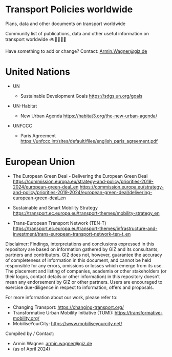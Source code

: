 # Transport Policies worldwide

Plans, data and other documents on transport worldwide

Community list of publications, data and other useful information on transport worldwide 🚲🚌🚋🌳🚊

Have something to add or change? Contact: Armin.Wagner@giz.de

# United Nations

- UN	
  - Sustainable Development Goals	https://sdgs.un.org/goals 

- UN-Habitat
  - New Urban Agenda	https://habitat3.org/the-new-urban-agenda/

- UNFCCC	
  - Paris Agreement	https://unfccc.int/sites/default/files/english_paris_agreement.pdf 


# European Union

- The European Green Deal - Delivering the European Green Deal 	https://commission.europa.eu/strategy-and-policy/priorities-2019-2024/european-green-deal_en 
https://commission.europa.eu/strategy-and-policy/priorities-2019-2024/european-green-deal/delivering-european-green-deal_en 

- Sustainable and Smart Mobility Strategy	https://transport.ec.europa.eu/transport-themes/mobility-strategy_en 

- Trans-European Transport Network (TEN-T)	https://transport.ec.europa.eu/transport-themes/infrastructure-and-investment/trans-european-transport-network-ten-t_en 



		
Disclaimer: Findings, interpretations and conclusions expressed in this repository are based on information gathered by GIZ and its consultants, partners and contributors. GIZ does not, however, guarantee the accuracy of completeness of information in this document, and cannot be held responsible for any errors, omissions or losses which emerge from its use. The placement and listing of companies, academia or other stakeholders (or their logos, contact details or other information) in this repository doesn’t mean any endorsement by GIZ or other partners. Users are encouraged to exercise due-diligence in respect to information, offers and proposals.


For more information about our work, please refer to: 
- Changing Transport: https://changing-transport.org/
-	Transformative Urban Mobility Initiative (TUMI): https://transformative-mobility.org/
-	MobiliseYourCity: https://www.mobiliseyourcity.net/
		

Compiled by / Contact:
- Armin Wagner: armin.wagner@giz.de
- (as of April 2024)
